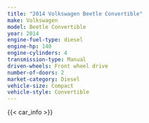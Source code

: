 ```yaml
---
title: "2014 Volkswagen Beetle Convertible"
make: Volkswagen
model: Beetle Convertible
year: 2014
engine-fuel-type: diesel
engine-hp: 140
engine-cylinders: 4
transmission-type: Manual
driven-wheels: Front wheel drive
number-of-doors: 2
market-category: Diesel
vehicle-size: Compact
vehicle-style: Convertible
---
```


{{< car_info >}}
